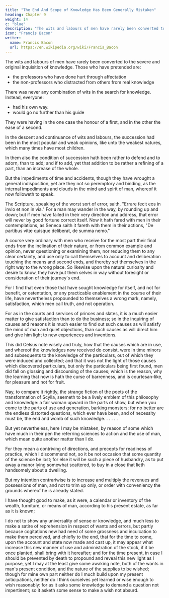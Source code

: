 ```yaml
---
title: "The End And Scope of Knowledge Has Been Generally Mistaken"
heading: Chapter 9
weight: 14
c: "blue"
description: "The wits and labours of men have rarely been converted to the severe and original inquisition of knowledge"
icon: "Francis Bacon"
writer:
  name: Francis Bacon
  url: https://en.wikipedia.org/wiki/Francis_Bacon
---
```



The wits and labours of men have rarely been converted to the severe and original inquisition of knowledge. Those who have pretended are:
- the professors who have done hurt through affectation
- the non-professors who distracted from others from real knowledge

There was never any combination of wits in the search for knowledge. Instead, everyone:
- had his own way.
- would go no further than his guide

They were having in the one case the honour of a first, and in the other the ease of a second.

In the descent and continuance of wits and labours, the succession had been in the most popular and weak opinions, like unto the weakest natures, which many times have most children.

In them also the condition of succession hath been rather to defend and to adorn, than to add; and if to add, yet that addition to be rather a refining of a part, than an increase of the whole. 

But the impediments of time and accidents, though they have wrought a general indisposition, yet are they not so peremptory and binding, as the internal impediments and clouds in the mind and spirit of man, whereof it now followeth to speak.

The Scripture, speaking of the worst sort of error, saith, "Errare fecit eos in invio et non in via." For a man may wander in the way, by rounding up and down; but if men have failed in their very direction and address, that error will never by good fortune correct itself. Now it hath fared with men in their contemplations, as Seneca saith it fareth with them in their actions, "De partibus vitæ quisque deliberat, de summa nemo." 

A course very ordinary with men who receive for the most part their final ends from the inclination of their nature, or from common example and opinion, never questioning or examining them, nor reducing them to any clear certainty, and use only to call themselves to account and deliberation touching the means and second ends, and thereby set themselves in the right way to the wrong place. So likewise upon the natural curiosity and desire to know, they have put them selves in way without foresight or consideration of their journey's end.

For I find that even those that have sought knowledge for itself, and not for benefit, or ostentation, or any practicable enablement in the course of their life, have nevertheless propounded to themselves a wrong mark, namely, satisfaction, which men call truth, and not operation.

For as in the courts and services of princes and slates, it is a much easier matter to give satisfaction than to do the business; so in the inquiring of causes and reasons it is much easier to find out such causes as will satisfy the mind of man and quiet objections, than such causes as will direct him and give him light to new experiences and inventions.

This did Celsus note wisely and truly, how that the causes which are in use, and whereof the knowledges now received do consist, were in time minors and subsequents to the knowledge of the particulars, out of which they were induced and collected; and that it was not the light of those causes which discovered particulars, but only the particulars being first found, men did fall on glossing and discoursing of the causes; which is the reason, why the learning that now is hath the curse of barrenness, and is courtesan-like, for pleasure and not for fruit.

Nay, to compare it rightly, the strange fiction of the poets of the transformation of Scylla, seemeth to be a lively emblem of this philosophy and knowledge: a fair woman upward in the parts of show, but when you come to the parts of use and generation, barking monsters: for no better are the endless distorted questions, which ever have been, and of necessity must be, the end and womb of such knowledge. . . . . .

But yet nevertheless, here I may be mistaken, by reason of some which have much in their pen the referring sciences to action and the use of man, which mean quite another matter than I do. 

For they mean a contriving of directions, and precepts for readiness of practice, which I discommend not, so it be not occasion that some quantity of the science be lost; for else it will be such a piece of husbandry, as to put away a manor lying somewhat scattered, to buy in a close that lieth handsomely about a dwelling. 

But my intention contrariwise is to increase and multiply the revenues and possessions of man, and not to trim up only, or order with conveniency the grounds whereof he is already stated. 

<!-- Wherefore the better to make myself understood, that I mean nothing less than words, and directly to demonstrate the point which we are now upon, that is, what is the true end, scope, on office of knowledge, which I have set down to consist not in any plausible, delectable, reverend, or admired discourse, or any satisfactory arguments, but in effecting and working, and in discovery of particulars not revealed before, for the better endowment and help of man's life;  -->

I have thought good to make, as it were, a calendar or inventory of the wealth, furniture, or means of man, according to his present estate, as far as it is known; 

I do not to show any universality of sense or knowledge, and much less to make a satire of reprehension in respect of wants and errors, but partly because cogitations new had need of some grossness and inculcation to make them perceived, and chiefly to the end, that for the time to come, upon the account and state now made and cast up, it may appear what increase this new manner of use and administration of the stock, if it be once planted, shall bring with it hereafter; and for the time present, in case I should be prevented by death to propound and reveal this new light as I purpose, yet I may at the least give some awaking note, both of the wants in man's present condition, and the nature of the supplies to be wished; though for mine own part neither do I much build upon my present anticipations, neither do I think ourselves yet learned or wise enough to wish reasonably: for as it asks some knowledge to demand a question not impertinent; so it asketh some sense to make a wish not absurd.

